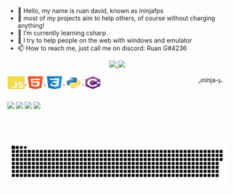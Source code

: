 
<!---
ininjafpsX/ininjafpsX is a ✨ special ✨ repository because its `README.md` (this file) appears on your GitHub profile.
You can click the Preview link to take a look at your changes.
--->
- 👋 Hello, my name is ruan david, known as ininjafps
- 👀 most of my projects aim to help others, of course without charging anything!
- 🌱 I’m currently learning csharp
- 💞️ I try to help people on the web with windows and emulator
- 📫 How to reach me, just call me on discord: Ruan G#4236
<div align="center">
  <a href="https://github.com/ininjafpsX">
  <img height="130em" src="https://github-readme-stats.vercel.app/api?username=ininjafpsX&show_icons=true&theme=dracula&include_all_commits=true&count_private=true"/>
  <img height="130em" src="https://github-readme-stats.vercel.app/api/top-langs/?username=ininjafpsX&layout=compact&langs_count=7&theme=dracula"/>
</div>
<div style="display: inline_block"><br>
  <img align="center" alt="ininja-Js" height="30" width="40" src="https://raw.githubusercontent.com/devicons/devicon/master/icons/javascript/javascript-plain.svg">
  <img align="center" alt="ininja-HTML" height="30" width="40" src="https://raw.githubusercontent.com/devicons/devicon/master/icons/html5/html5-original.svg">
  <img align="center" alt="ininja-CSS" height="30" width="40" src="https://raw.githubusercontent.com/devicons/devicon/master/icons/css3/css3-original.svg">
  <img align="center" alt="ininja-Python" height="30" width="40" src="https://raw.githubusercontent.com/devicons/devicon/master/icons/python/python-original.svg">
  <img align="center" alt="ininja-Csharp" height="30" width="40" src="https://raw.githubusercontent.com/devicons/devicon/master/icons/csharp/csharp-original.svg">
  <img align="right" alt="ininja-pic" height="150" style="border-radius:50px;" src="https://media.discordapp.net/attachments/1017966338091790416/1019082252661051424/logoxxxx.png?width=683&height=683">
</div>
  
  ##
 
<div> 
  <a href="https://www.youtube.com/channel/UCiC46aBfkR0K7JQF9xBoaaA" target="_blank"><img src="https://img.shields.io/badge/YouTube-FF0000?style=for-the-badge&logo=youtube&logoColor=white" target="_blank"></a>
  <a href="https://www.instagram.com/ininjafps/" target="_blank"><img src="https://img.shields.io/badge/-Instagram-%23E4405F?style=for-the-badge&logo=instagram&logoColor=white" target="_blank"></a>
 <a href="https://ininjafpsx.github.io/Discord.html" target="_blank"><img src="https://img.shields.io/badge/Discord-7289DA?style=for-the-badge&logo=discord&logoColor=white" target="_blank"></a> 
  <a href = "mailto:ruandavidpc@gmail.com"><img src="https://img.shields.io/badge/-Gmail-%23333?style=for-the-badge&logo=gmail&logoColor=white" target="_blank"></a>

 
  ![Snake animation](https://github.com/ininjafpsX/ininjafpsX/blob/ebe17295bccb3898c25d0cf7fce7814899d79db3/snake.svg)
 
</div>
